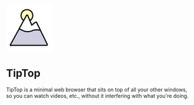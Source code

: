 ![image](https://github.com/keelanstuart/TipTop/blob/master/TipTop.png)
# TipTop

TipTop is a minimal web browser that sits on top of all your other
windows, so you can watch videos, etc., without it interfering with
what you're doing.
